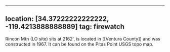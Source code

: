 
---
location: [34.37222222222222, -119.4213888888889]
tag: firewatch
---

Rincon Mtn (LO site) sits at 2162', is located in [[Ventura County]] and was constructed in 1967. It can be found on the Pitas Point USGS topo map.
